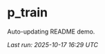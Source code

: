 # p_train

Auto-updating README demo.

<!--START_SECTION:status-->
_Last run: 2025-10-17 16:29 UTC_
<!--END_SECTION:status-->























































































































































































































































































































































































































































































































































































































































































































































































































































































































































































































































































































































































































































































